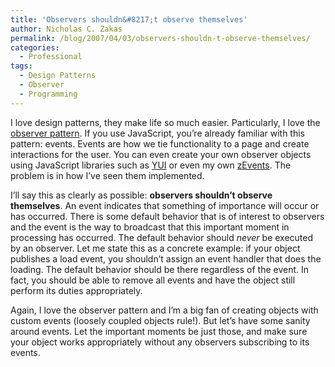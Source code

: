 ```yaml
---
title: 'Observers shouldn&#8217;t observe themselves'
author: Nicholas C. Zakas
permalink: /blog/2007/04/03/observers-shouldn-t-observe-themselves/
categories:
  - Professional
tags:
  - Design Patterns
  - Observer
  - Programming
---
```

I love design patterns, they make life so much easier. Particularly, I love the <a title="Observer pattern" rel="external" href="http://en.wikipedia.org/wiki/Observer_pattern">observer pattern</a>. If you use JavaScript, you&#8217;re already familiar with this pattern: events. Events are how we tie functionality to a page and create interactions for the user. You can even create your own observer objects using JavaScript libraries such as <a title="Yahoo! User Interface Library" rel="external" href="http://developer.yahoo.com/yui/">YUI</a> or even my own <a title="Downloads" rel="internal" href="{{site.url}}/downloads/">zEvents</a>. The problem is in how I&#8217;ve seen them implemented.

I&#8217;ll say this as clearly as possible: **observers shouldn&#8217;t observe themselves**. An event indicates that something of importance will occur or has occurred. There is some default behavior that is of interest to observers and the event is the way to broadcast that this important moment in processing has occurred. The default behavior should *never* be executed by an observer. Let me state this as a concrete example: if your object publishes a load event, you shouldn&#8217;t assign an event handler that does the loading. The default behavior should be there regardless of the event. In fact, you should be able to remove all events and have the object still perform its duties appropriately.

Again, I love the observer pattern and I&#8217;m a big fan of creating objects with custom events (loosely coupled objects rule!). But let&#8217;s have some sanity around events. Let the important moments be just those, and make sure your object works appropriately without any observers subscribing to its events.

